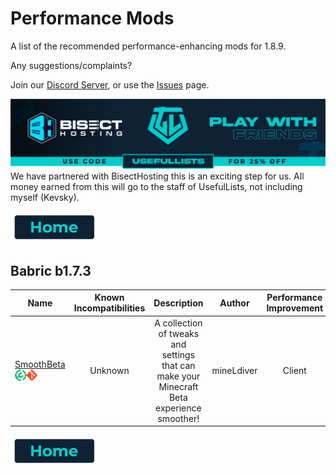 # Performance Mods

A list of the recommended performance-enhancing mods for 1.8.9.

Any suggestions/complaints?

Join our [Discord Server](https://discord.gg/8nzHYhVUQS), or use the [Issues](https://github.com/TheUsefulLists/UsefulMods/issues) page.

[![Bisect Hosting Image](https://raw.githubusercontent.com/TheUsefulLists/assets/main/Images/Promo.png)](https://bisecthosting.com/UsefulLists)
We have partnered with BisectHosting this is an exciting step for us. All money earned from this will go to the staff of UsefulLists, not including myself (Kevsky).

[![Home](https://raw.githubusercontent.com/TheUsefulLists/assets/main/Images/Buttons/Small/Home.png)](/README.md)

## Babric b1.7.3

| Name | Known Incompatibilities | Description | Author | Performance Improvement | [Label](/README.md/#labels) | License |
| --- | :---: | :---: | :---: | :---: | :---: | :---: |
| [SmoothBeta](https://modrinth.com/mod/smoothbeta) [![Modrinth Logo](https://raw.githubusercontent.com/TheUsefulLists/assets/main/Images/Platform_Icons/Modrinth.png)](https://modrinth.com/mod/smoothbeta)[![GitHub Logo](https://raw.githubusercontent.com/TheUsefulLists/assets/main/Images/Platform_Icons/Github.png)](https://github.com/mineLdiver/smoothbeta) | Unknown | A collection of tweaks and settings that can make your Minecraft Beta experience smoother! | mineLdiver | Client | None | [CC0](/licenses/Licenses.md#cc0) |

[![Home](https://raw.githubusercontent.com/TheUsefulLists/assets/main/Images/Buttons/Small/Home.png)](/README.md)
